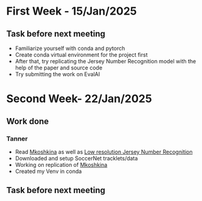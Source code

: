 # First Week - 15/Jan/2025
## Task before next meeting 
- Familiarize yourself with conda and pytorch
- Create conda virtual environment for the project first
- After that, try replicating the Jersey Number Recognition model with the help of the paper and source code
- Try submitting the work on EvalAI

# Second Week- 22/Jan/2025
## Work done

### Tanner 
- Read [Mkoshkina](https://openaccess.thecvf.com/content/CVPR2024W/CVsports/papers/Koshkina_A_General_Framework_for_Jersey_Number_Recognition_in_Sports_Video_CVPRW_2024_paper.pdf) as well as [Low resolution Jersey Number Recognition](https://arxiv.org/pdf/2309.06285v1)
- Downloaded and setup SoccerNet tracklets/data
- Working on replication of [Mkoshkina](https://openaccess.thecvf.com/content/CVPR2024W/CVsports/papers/Koshkina_A_General_Framework_for_Jersey_Number_Recognition_in_Sports_Video_CVPRW_2024_paper.pdf)
- Created my Venv in conda 


## Task before next meeting
